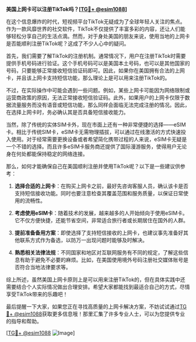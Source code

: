 **美国上网卡可以注册TikTok吗？[[TG💪+ @esim1088](https://t.me/s/esim1088)]**

在这个信息爆炸的时代，短视频平台TikTok无疑成为了全球年轻人关注的焦点。作为一款风靡世界的社交软件，TikTok不仅提供了丰富多彩的内容，还让人们能够轻松分享自己的生活点滴。然而，对于身处美国的朋友来说，使用当地的上网卡是否能顺利注册TikTok呢？这成了不少人心中的疑问。

首先，我们需要了解TikTok的注册机制。通常情况下，用户在注册TikTok时需要提供手机号码进行验证。这个手机号码可以是美国本土号码，也可以是其他国家的号码，只要能够正常接收短信验证码即可。因此，如果你在美国拥有合法的上网卡，并且该上网卡支持短信功能，那么理论上是可以用来注册TikTok的。

不过，在实际操作中可能会遇到一些问题。例如，某些上网卡可能因为网络限制或运营商政策的原因，无法正常接收短信验证码。此外，如果用户的上网卡仅限于数据流量服务而没有语音或短信功能，那么同样会面临无法完成注册的情况。因此，在选择上网卡时，务必确认其是否具备短信接收能力。

当然，除了传统的实体SIM卡外，现在市面上还有一种非常便捷的选择——eSIM卡。相比于传统SIM卡，eSIM卡无需物理插拔，可以通过在线激活的方式快速投入使用。对于经常需要更换设备或者希望简化携带过程的人来说，eSIM卡无疑是一个不错的选择。而且许多eSIM卡服务商还提供了国际漫游服务，使得用户无论身在何处都能保持稳定的网络连接。

那么，如何才能确保自己在美国顺利注册并使用TikTok呢？以下是一些建议供参考：

1. **选择合适的上网卡**：在购买上网卡之前，最好先咨询客服人员，确认该卡是否支持短信接收功能。同时也要注意检查其覆盖范围和服务质量，以保证日常使用的流畅性。

2. **考虑使用eSIM卡**：随着技术的发展，越来越多的人开始倾向于使用eSIM卡。它不仅方便快捷，还能节省空间，非常适合旅行者或长期居住在国外的人群。

3. **提前准备备用方案**：即使选择了支持短信接收的上网卡，也建议事先准备好其他联系方式作为备选，以防万一出现问题时能够及时解决。

4. **熟悉相关法律法规**：不同国家和地区对互联网服务有不同的规定，了解这些信息有助于避免不必要的麻烦。比如，在美国使用境外号码注册社交媒体账号是否符合当地法律要求等。

综上所述，虽然美国上网卡原则上是可以用来注册TikTok的，但在具体实践中还需要结合个人实际情况做出合理安排。希望大家都能找到最适合自己的方式，尽情享受TikTok带来的乐趣吧！

最后提醒一下大家，如果您正在寻找高质量的上网卡解决方案，不妨试试通过[TG💪+ @esim1088](https://t.me/s/esim1088)获取更多信息哦！那里汇集了许多专业人士，可以为您提供专业的指导和帮助。

[[TG💪+ @esim1088](https://t.me/s/esim1088) ![Image](https://i.postimg.cc/4NQfJmqS/Snipaste-2025-05-13-00-14-12.png)]